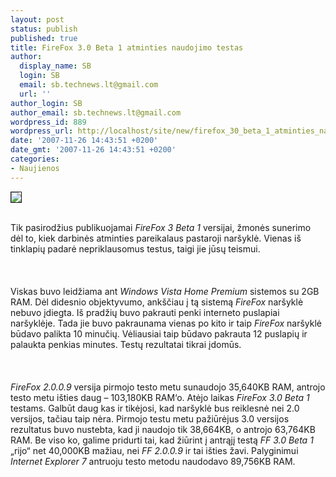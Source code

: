 ```yaml
---
layout: post
status: publish
published: true
title: FireFox 3.0 Beta 1 atminties naudojimo testas
author:
  display_name: SB
  login: SB
  email: sb.technews.lt@gmail.com
  url: ''
author_login: SB
author_email: sb.technews.lt@gmail.com
wordpress_id: 889
wordpress_url: http://localhost/site/new/firefox_30_beta_1_atminties_naudojimo_testas/
date: '2007-11-26 14:43:51 +0200'
date_gmt: '2007-11-26 14:43:51 +0200'
categories:
- Naujienos
---
```

<div class="imgright"><img src="http://tbn0.google.com/images?q=tbn:cW-ZnLndel0qcM:http://thelinuxbox.org/images/firefox.png" border="1"></div>
<p><br>Tik pasirodžius publikuojamai <i>FireFox 3 Beta 1</i> versijai, žmonės sunerimo dėl to, kiek darbinės atminties pareikalaus pastaroji naršyklė. Vienas iš tinklapių padarė nepriklausomus testus, taigi jie jūsų teismui.<br />
<br><br />
<br>Viskas buvo leidžiama ant <i>Windows Vista Home Premium</i> sistemos su 2GB RAM. Dėl didesnio objektyvumo, ankščiau į tą sistemą <i>FireFox</i> naršyklė nebuvo įdiegta. Iš pradžių buvo pakrauti penki interneto puslapiai naršyklėje. Tada jie buvo pakraunama vienas po kito ir taip <i>FireFox</i> naršyklė būdavo palikta 10 minučių. Vėliausiai taip būdavo pakrauta 12 puslapių ir palaukta penkias minutes. Testų rezultatai tikrai įdomūs.<br />
<br><br />
<br><i>FireFox 2.0.0.9</i> versija pirmojo testo metu sunaudojo 35,640KB RAM, antrojo testo metu išties daug – 103,180KB RAM‘o. Atėjo laikas <i>FireFox 3.0 Beta 1</i> testams. Galbūt daug kas ir tikėjosi, kad naršyklė bus reiklesnė nei 2.0 versijos, tačiau taip nėra. Pirmojo testu metu pažiūrėjus 3.0 versijos rezultatus buvo nustebta, kad ji naudojo tik 38,664KB, o antrojo 63,764KB RAM. Be viso ko, galime pridurti tai, kad žiūrint į antrąjį testą <i>FF 3.0 Beta 1</i> „rijo“ net 40,000KB mažiau, nei <i>FF 2.0.0.9</i> ir tai išties žavi. Palyginimui <i>Internet Explorer 7</i> antruoju testo metodu naudodavo 89,756KB RAM.<br />
<br></p>
